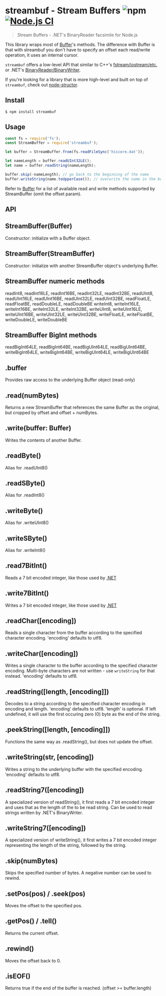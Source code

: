 # streambuf - Stream Buffers ![npm](https://img.shields.io/npm/v/streambuf) [![Node.js CI](https://github.com/Wiiseguy/node-streambuf/actions/workflows/node.js.yml/badge.svg)](https://github.com/Wiiseguy/node-streambuf/actions/workflows/node.js.yml)
> Stream Buffers - .NET's BinaryReader facsimile for Node.js

This library wraps most of [Buffer](https://nodejs.org/api/buffer.html)'s methods. The difference with Buffer is that with streambuf you don't have to specify an offset each read/write operation, it uses an internal cursor. 

`streambuf` offers a low-level API that similar to C++'s [fstream/iostream/etc.](https://www.cplusplus.com/reference/iolibrary/) or .NET's [BinaryReader/BinaryWriter](https://docs.microsoft.com/en-us/dotnet/api/system.io).

If you're looking for a library that is more high-level and built on top of `streambuf`, check out [node-structor](https://github.com/Wiiseguy/node-structor).

## Install

```
$ npm install streambuf
```


## Usage

```js
const fs = require('fs');
const StreamBuffer = require('streambuf');

let buffer = StreamBuffer.from(fs.readFileSync('hiscore.dat'));

let nameLength = buffer.readUInt32LE();
let name = buffer.readString(nameLength);

buffer.skip(-nameLength); // go back to the beginning of the name
buffer.writeString(name.toUpperCase()); // overwrite the name in the buffer with something else

```

Refer to [Buffer](https://nodejs.org/api/buffer.html) for a list of available read and write methods supported by StreamBuffer (omit the offset param).

## API

StreamBuffer(Buffer)
---
Constructor: initialize with a Buffer object.

StreamBuffer(StreamBuffer)
--- 
Constructor: initialize with another StreamBuffer object's underlying Buffer.

StreamBuffer numeric methods
---
readInt8, readInt16LE, readInt16BE, readInt32LE, readInt32BE, readUInt8, readUInt16LE, readUInt16BE, readUInt32LE, readUInt32BE, readFloatLE, readFloatBE, readDoubleLE, readDoubleBE
writeInt8, writeInt16LE, writeInt16BE, writeInt32LE, writeInt32BE, writeUInt8, writeUInt16LE, writeUInt16BE, writeUInt32LE, writeUInt32BE, writeFloatLE, writeFloatBE, writeDoubleLE, writeDoubleBE

StreamBuffer BigInt methods
---
readBigInt64LE, readBigInt64BE, readBigUInt64LE, readBigUInt64BE,
writeBigInt64LE, writeBigInt64BE, writeBigUInt64LE, writeBigUInt64BE

.buffer
---
Provides raw access to the underlying Buffer object (read-only)

.read(numBytes)
---
Returns a new StreamBuffer that references the same Buffer as the original, but cropped by offset and offset + numBytes.

.write(buffer: Buffer)
---
Writes the contents of another Buffer.

.readByte()
---
Alias for .readUInt8()

.readSByte()
---
Alias for .readInt8()

.writeByte()
---
Alias for .writeUInt8()

.writeSByte()
---
Alias for .writeInt8()

.read7BitInt()
---
Reads a 7 bit encoded integer, like those used by [.NET](https://msdn.microsoft.com/en-us/library/system.io.binarywriter.write7bitencodedint(v=vs.110).aspx)

.write7BitInt()
---
Writes a 7 bit encoded integer, like those used by [.NET](https://msdn.microsoft.com/en-us/library/system.io.binarywriter.write7bitencodedint(v=vs.110).aspx)

.readChar([encoding])
---
Reads a single character from the buffer according to the specified character encoding.
'encoding' defaults to utf8.

.writeChar([encoding])
---
Writes a single character to the buffer according to the specified character encoding. Multi-byte characters are not written - use `writeString` for that instead.
'encoding' defaults to utf8.

.readString([length, [encoding]])
---
Decodes to a string according to the specified character encoding in encoding and length.
'encoding' defaults to utf8.
'length' is optional. If left undefined, it will use the first occuring zero (0) byte as the end of the string.

.peekString([length, [encoding]])
---
Functions the same way as .readString(), but does not update the offset.

.writeString(str, [encoding])
---
Writes a string to the underlying buffer with the specified encoding.
'encoding' defaults to utf8.

.readString7([encoding])
---
A specialized version of readString(), it first reads a 7 bit encoded integer and uses that as the length of the to be read string. Can be used to read strings written by .NET's BinaryWriter.

.writeString7([encoding])
---
A specialized version of writeString(), it first writes a 7 bit encoded integer representing the length of the string, followed by the string. 

.skip(numBytes)
---
Skips the specified number of bytes. A negative number can be used to rewind.

.setPos(pos) / .seek(pos)
---
Moves the offset to the specified pos.

.getPos() / .tell()
---
Returns the current offset.

.rewind()
---
Moves the offset back to 0.

.isEOF()
---
Returns true if the end of the buffer is reached. (offset >= buffer.length)

